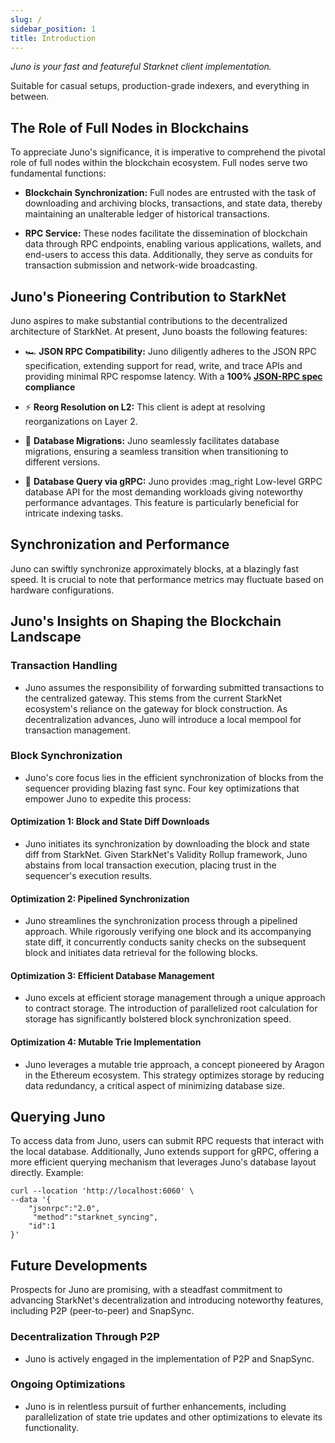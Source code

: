 ```yaml
---
slug: /
sidebar_position: 1
title: Introduction
---
```



*Juno is your fast and featureful Starknet client implementation.*

Suitable for casual setups, production-grade indexers, and everything in between.

## The Role of Full Nodes in Blockchains
To appreciate Juno's significance, it is imperative to comprehend the pivotal role of full nodes within the blockchain ecosystem. Full nodes serve two fundamental functions:

- **Blockchain Synchronization:** Full nodes are entrusted with the task of downloading and archiving blocks, transactions, and state data, thereby maintaining an unalterable ledger of historical transactions.

- **RPC Service:** These nodes facilitate the dissemination of blockchain data through RPC endpoints, enabling various applications, wallets, and end-users to access this data. Additionally, they serve as conduits for transaction submission and network-wide broadcasting.

## Juno's Pioneering Contribution to StarkNet
Juno aspires to make substantial contributions to the decentralized architecture of StarkNet. At present, Juno boasts the following features:

- :racing_car: **JSON RPC Compatibility:** Juno diligently adheres to the JSON RPC specification, extending support for read, write, and trace APIs and providing minimal RPC respomse latency. With a **100% [JSON-RPC spec](https://github.com/starkware-libs/starknet-specs/tree/master) compliance**

- :zap: **Reorg Resolution on L2:** This client is adept at resolving reorganizations on Layer 2.

- :floppy_disk: **Database Migrations:** Juno seamlessly facilitates database migrations, ensuring a seamless transition when transitioning to different versions.

- :mag_right: **Database Query via gRPC:** Juno provides :mag_right Low-level GRPC database API for the most demanding workloads giving noteworthy performance advantages. This feature is particularly beneficial for intricate indexing tasks.


## Synchronization and Performance

Juno can swiftly synchronize approximately blocks, at a blazingly fast speed. It is crucial to note that performance metrics may fluctuate based on hardware configurations.

## Juno's Insights on Shaping the Blockchain Landscape

### Transaction Handling
- Juno assumes the responsibility of forwarding submitted transactions to the centralized gateway. This stems from the current StarkNet ecosystem's reliance on the gateway for block construction. As decentralization advances, Juno will introduce a local mempool for transaction management.

### Block Synchronization
- Juno's core focus lies in the efficient synchronization of blocks from the sequencer providing blazing fast sync. Four key optimizations that empower Juno to expedite this process:

#### Optimization 1: Block and State Diff Downloads
- Juno initiates its synchronization by downloading the block and state diff from StarkNet. Given StarkNet's Validity Rollup framework, Juno abstains from local transaction execution, placing trust in the sequencer's execution results.

#### Optimization 2: Pipelined Synchronization
- Juno streamlines the synchronization process through a pipelined approach. While rigorously verifying one block and its accompanying state diff, it concurrently conducts sanity checks on the subsequent block and initiates data retrieval for the following blocks.

#### Optimization 3: Efficient Database Management
- Juno excels at efficient storage management through a unique approach to contract storage. The introduction of parallelized root calculation for storage has significantly bolstered block synchronization speed.

#### Optimization 4: Mutable Trie Implementation
- Juno leverages a mutable trie approach, a concept pioneered by Aragon in the Ethereum ecosystem. This strategy optimizes storage by reducing data redundancy, a critical aspect of minimizing database size.

## Querying Juno
To access data from Juno, users can submit RPC requests that interact with the local database. Additionally, Juno extends support for gRPC, offering a more efficient querying mechanism that leverages Juno's database layout directly.
Example:

```shell
curl --location 'http://localhost:6060' \
--data '{
    "jsonrpc":"2.0",
     "method":"starknet_syncing",
    "id":1
}'
```

## Future Developments
Prospects for Juno are promising, with a steadfast commitment to advancing StarkNet's decentralization and introducing noteworthy features, including P2P (peer-to-peer) and SnapSync.

### Decentralization Through P2P
- Juno is actively engaged in the implementation of P2P and SnapSync.

### Ongoing Optimizations
- Juno is in relentless pursuit of further enhancements, including parallelization of state trie updates and other optimizations to elevate its functionality.

